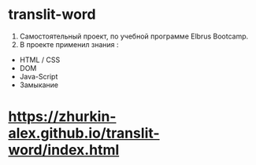# translit-word
1. Самостоятельный проект, по учебной программе  Elbrus Bootcamp.
2. В проекте применил знания : 
- HTML / CSS
- DOM
- Java-Script
- Замыкание

# https://zhurkin-alex.github.io/translit-word/index.html
